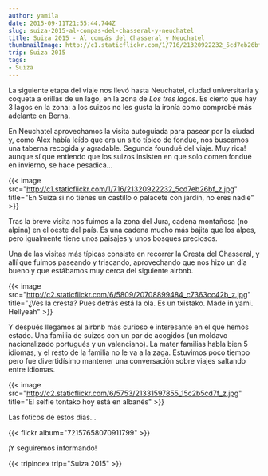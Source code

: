```yaml
---
author: yamila
date: 2015-09-11T21:55:44.744Z
slug: suiza-2015-al-compas-del-chasseral-y-neuchatel
title: Suiza 2015 - Al compás del Chasseral y Neuchatel
thumbnailImage: http://c1.staticflickr.com/1/716/21320922232_5cd7eb26bf_z.jpg
trip: Suiza 2015
tags:
- Suiza
---
```


La siguiente etapa del viaje nos llevó hasta Neuchatel, ciudad universitaria y coqueta a orillas de un lago, en la zona de <em>Los tres lagos</em>. Es cierto que hay 3 lagos en la zona: a los suizos no les gusta la ironía como comprobé más adelante en Berna.

En Neuchatel aprovechamos la visita autoguiada para pasear por la ciudad y, como Alex había leído que era un sitio típico de fondue, nos buscamos una taberna recogida y agradable. Segunda foundué del viaje. Muy rica! aunque sí que entiendo que los suizos insisten en que solo comen fondué en invierno, se hace pesadica...

{{< image src="http://c1.staticflickr.com/1/716/21320922232_5cd7eb26bf_z.jpg" title="En Suiza si no tienes un castillo o palacete con jardín, no eres nadie" >}}

Tras la breve visita nos fuimos a la zona del Jura, cadena montañosa (no alpina) en el oeste del país. Es una cadena mucho más bajita que los alpes, pero igualmente tiene unos paisajes y unos bosques preciosos.

Una de las visitas más típicas consiste en recorrer la Cresta del Chasseral, y allí que fuimos paseando y triscando, aprovechando que nos hizo un día bueno y que estábamos muy cerca del siguiente airbnb.

{{< image src="http://c2.staticflickr.com/6/5809/20708899484_c7363cc42b_z.jpg" title="¿Ves la cresta? Pues detrás está la ola. Es un txistako. Made in yami. Hellyeah" >}}

Y después llegamos al airbnb más curioso e interesante en el que hemos estado. Una familia de suizos con un par de acogidos (un moldavo nacionalizado portugués y un valenciano). La mater familias habla bien 5 idiomas, y el resto de la familia no le va a la zaga. Estuvimos poco tiempo pero fue divertidísimo mantener una conversación sobre viajes saltando entre idiomas.

{{< image src="http://c2.staticflickr.com/6/5753/21331597855_15c2b5cd7f_z.jpg" title="El selfie tontako hoy está en albanés" >}}

Las foticos de estos dias...

{{< flickr album="72157658070911799" >}}

¡Y seguiremos informando!

{{< tripindex trip="Suiza 2015" >}}
